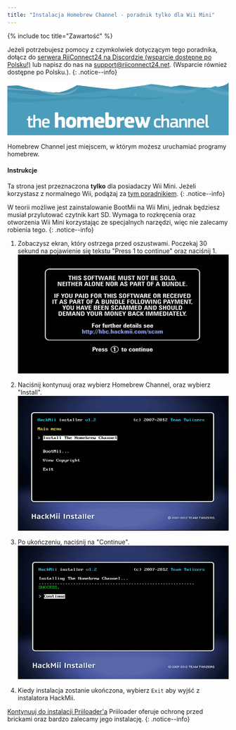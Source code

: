 ```yaml
---
title: "Instalacja Homebrew Channel - poradnik tylko dla Wii Mini"
---
```


{% include toc title="Zawartość" %}

Jeżeli potrzebujesz pomocy z czymkolwiek dotyczącym tego poradnika, dołącz do [serwera RiiConnect24 na Discordzie (wsparcie dostępne po Polsku!)](https://discord.gg/rc24) lub napisz do nas na [support@riiconnect24.net](mailto:support@riiconnect24.net). (Wsparcie również dostępne po Polsku.).
{: .notice--info}

![Logo HBC](/images/hbc.png)

Homebrew Channel jest miejscem, w którym możesz uruchamiać programy homebrew.

#### Instrukcje
Ta strona jest przeznaczona **tylko** dla posiadaczy Wii Mini. Jeżeli korzystasz z normalnego Wii, podążaj za [tym poradnikiem](hbc).
{: .notice--info}

W teorii możliwe jest zainstalowanie BootMii na Wii Mini, jednak będziesz musiał przylutować czytnik kart SD. Wymaga to rozkręcenia oraz otworzenia Wii Mini korzystając ze specjalnych narzędzi, więc nie zalecamy robienia tego.
{: .notice--info}

1. Zobaczysz ekran, który ostrzega przed oszustwami. Poczekaj 30 sekund na pojawienie się tekstu "Press 1 to continue" oraz naciśnij 1. ![Ekran z informacją o oszustwach](/images/Wii/ScamScreen.png)

1. Naciśnij kontynuuj oraz wybierz Homebrew Channel, oraz wybierz "Install". ![Zainstaluj Homebrew Channel](/images/Wii/InstallHomebrewChannel.png)

1. Po ukończeniu, naciśnij na "Continue". ![Sukces podczas instalacji Homebrew Channel](/images/Wii/SuccessHBC.png)

1. Kiedy instalacja zostanie ukończona, wybierz `Exit` aby wyjść z instalatora HackMii.

[Kontynuuj do instalacji Priiloader'a](priiloader) Priiloader oferuje ochronę przed brickami oraz bardzo zalecamy jego instalację.
{: .notice--info}
